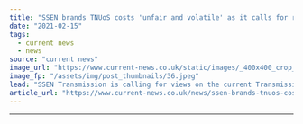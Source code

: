 ```yaml
---
title: "SSEN brands TNUoS costs 'unfair and volatile' as it calls for reforms to boost renewables"
date: "2021-02-15"
tags: 
  - current news
  - news
source: "current news"
image_url: "https://www.current-news.co.uk/static/images/_400x400_crop_center-center/SSEN-Image-SSEN.jpeg"
image_fp: "/assets/img/post_thumbnails/36.jpeg"
lead: "​SSEN Transmission is calling for views on the current Transmission Network Use of System (TNUoS) charging regime, which it has described as “unfair and volatile”."
article_url: "https://www.current-news.co.uk/news/ssen-brands-tnuos-costs-unfair-and-volatile-as-it-calls-for-reforms-to-boost-renewables?utm_source=rss-feeds&utm_medium=rss&utm_campaign=rss"
---
```


---
